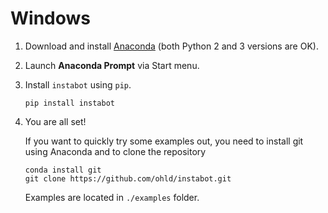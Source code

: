 # Windows

1. Download and install [Anaconda](https://www.continuum.io/downloads) (both Python 2 and 3 versions are OK).
2. Launch **Anaconda Prompt** via Start menu.
3. Install `instabot` using `pip`.
	
	```
	pip install instabot
	```
4. You are all set! 

	If you want to quickly try some examples out, you need to install git using Anaconda and to clone the repository

	```
	conda install git
	git clone https://github.com/ohld/instabot.git
	```
	
	Examples are located in `./examples` folder.